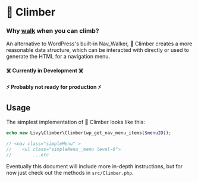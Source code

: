 # 🧗 Climber
### Why [walk](https://codex.wordpress.org/Class_Reference/Walker) when you can climb? 

An alternative to WordPress's built-in Nav_Walker, 🧗 Climber creates a more 
reasonable data structure, which can be interacted with directly or used to 
generate the HTML for a navigation menu.

#### ☠️ Currently in Development ☠️
#### ⚡ Probably not ready for production ⚡

## Usage

The simplest implementation of 🧗 Climber looks like this:

```php
echo new Livy\Climber\Climber(wp_get_nav_menu_items($menuID));

// <nav class="simpleMenu" >
//    <ul class="simpleMenu__menu level-0">
//        ...etc
```

Eventually this document will include more in-depth instructions,
but for now just check out the methods in `src/Climber.php`.